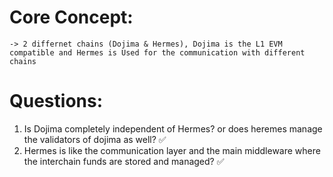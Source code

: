 # Core Concept:
    -> 2 differnet chains (Dojima & Hermes), Dojima is the L1 EVM compatible and Hermes is Used for the communication with different chains 




# Questions:
1) Is Dojima completely independent of Hermes? or does heremes manage the validators of dojima as well? ✅
2) Hermes is like the communication layer and the main middleware where the interchain funds are stored and managed? ✅


